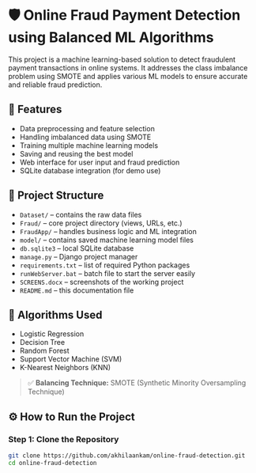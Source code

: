 # 🛡️ Online Fraud Payment Detection using Balanced ML Algorithms

This project is a machine learning-based solution to detect fraudulent payment transactions in online systems. It addresses the class imbalance problem using SMOTE and applies various ML models to ensure accurate and reliable fraud prediction.

## 🚀 Features

- Data preprocessing and feature selection
- Handling imbalanced data using SMOTE
- Training multiple machine learning models
- Saving and reusing the best model
- Web interface for user input and fraud prediction
- SQLite database integration (for demo use)

## 📁 Project Structure

- `Dataset/` – contains the raw data files
- `Fraud/` – core project directory (views, URLs, etc.)
- `FraudApp/` – handles business logic and ML integration
- `model/` – contains saved machine learning model files
- `db.sqlite3` – local SQLite database
- `manage.py` – Django project manager
- `requirements.txt` – list of required Python packages
- `runWebServer.bat` – batch file to start the server easily
- `SCREENS.docx` – screenshots of the working project
- `README.md` – this documentation file

## 🧠 Algorithms Used

- Logistic Regression
- Decision Tree
- Random Forest
- Support Vector Machine (SVM)
- K-Nearest Neighbors (KNN)

> ✅ **Balancing Technique:** SMOTE (Synthetic Minority Oversampling Technique)

## ⚙️ How to Run the Project

### Step 1: Clone the Repository

```bash
git clone https://github.com/akhilaankam/online-fraud-detection.git
cd online-fraud-detection
